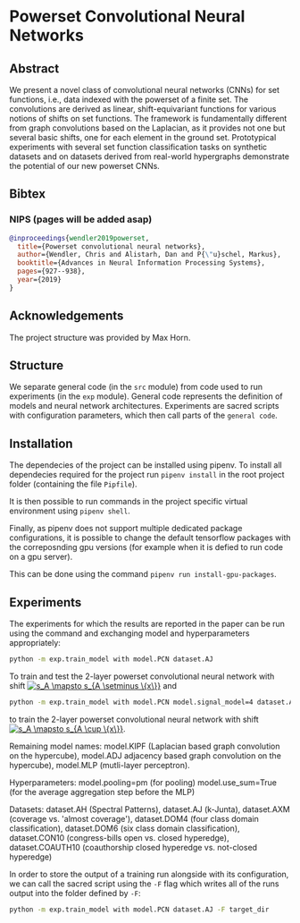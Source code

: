 # Powerset Convolutional Neural Networks

## Abstract 
We present a novel class of convolutional neural networks (CNNs) for set functions, i.e., data indexed with the powerset of a finite set. The convolutions are derived as linear, shift-equivariant functions for various notions of shifts on set functions. The framework is fundamentally different from graph convolutions based on the Laplacian, as it provides not one but several basic shifts, one for each element in the ground set. Prototypical experiments with several set function classification tasks on synthetic datasets and on datasets derived from real-world hypergraphs demonstrate the potential of our new powerset CNNs. 

## Bibtex

### NIPS (pages will be added asap)

```bibtex
@inproceedings{wendler2019powerset,
  title={Powerset convolutional neural networks},
  author={Wendler, Chris and Alistarh, Dan and P{\"u}schel, Markus},
  booktitle={Advances in Neural Information Processing Systems},
  pages={927--938},
  year={2019}
}
```

## Acknowledgements

The project structure was provided by Max Horn.

## Structure

We separate general code (in the `src` module) from code used to run experiments
(in the `exp` module).
General code represents the definition of models and neural network architectures.
Experiments are sacred scripts with configuration parameters, which then call parts of
the `general code`.

## Installation

The dependecies of the project can be installed using pipenv.
To install all dependecies required for the project run `pipenv install` in
the root project folder (containing the file `Pipfile`).

It is then possible to run commands in the project specific virtual environment using
`pipenv shell`.

Finally, as pipenv does not support multiple dedicated package configurations, it is
possible to change the default tensorflow packages with the correposnding gpu versions
(for example when it is defied to run code on a gpu server).

This can be done using the command `pipenv run install-gpu-packages`.


## Experiments

The experiments for which the results are reported in the paper can be run using the command and exchanging model and
hyperparameters appropriately:

```bash
python -m exp.train_model with model.PCN dataset.AJ
```
To train and test the 2-layer powerset convolutional neural network with shift <a href="https://www.codecogs.com/eqnedit.php?latex=s_A&space;\mapsto&space;s_{A&space;\setminus&space;\{x\}}" target="_blank"><img src="https://latex.codecogs.com/gif.latex?s_A&space;\mapsto&space;s_{A&space;\setminus&space;\{x\}}" title="s_A \mapsto s_{A \setminus \{x\}}" /></a> and
```bash
python -m exp.train_model with model.PCN model.signal_model=4 dataset.AJ
```
to train the 2-layer powerset convolutional neural network with shift <a href="https://www.codecogs.com/eqnedit.php?latex=s_A&space;\mapsto&space;s_{A&space;\cup&space;\{x\}}" target="_blank"><img src="https://latex.codecogs.com/gif.latex?s_A&space;\mapsto&space;s_{A&space;\cup&space;\{x\}}" title="s_A \mapsto s_{A \cup \{x\}}" /></a>.

Remaining model names: model.KIPF (Laplacian based graph convolution on the hypercube), model.ADJ
adjacency based graph convolution on the hypercube), model.MLP (mutli-layer perceptron).

Hyperparameters: model.pooling=pm (for pooling)
model.use_sum=True (for the average aggregation step before the MLP)

Datasets: dataset.AH (Spectral Patterns), dataset.AJ (k-Junta), dataset.AXM (coverage vs. 'almost coverage'),
dataset.DOM4 (four class domain classification), dataset.DOM6 (six class domain classification),
dataset.CON10 (congress-bills open vs. closed hyperedge), dataset.COAUTH10 (coauthorship closed hyperedge vs.
not-closed hyperedge)

In order to store the output of a training run alongside with its configuration,
we can call the sacred script using the `-F` flag which writes all of the runs output into
the folder defined by `-F`:
```bash
python -m exp.train_model with model.PCN dataset.AJ -F target_dir
```


